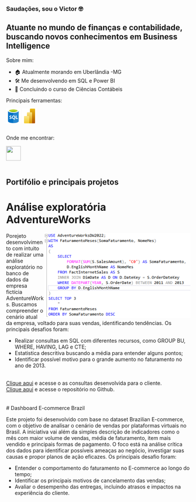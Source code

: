### Saudações, sou o Victor 🤓

## Atuante no mundo de finanças e contabilidade, buscando novos conhecimentos em Business Intelligence

Sobre mim:

- 🏠 Atualmente morando em Uberlândia -MG
- 🛠 Me desenvolvendo em SQL e Power BI
- 📖 Concluindo o curso de Ciências Contábeis

Principais ferramentas:
<div style="display: inline_block">
  <img align="center" alt="SQL" height="40" width="40" src="https://github.com/BruceFonseca/ferramentas/blob/main/logo.png?raw=true">
  <img align="center" alt="Power BI" height="40" width="40" src="https://github.com/BruceFonseca/ferramentas/blob/main/1200px-New_Power_BI_Logo.svg.png?raw=true">
</div>

<br>

Onde me encontrar:
<div style="display: inline_block">
  <a href="https://www.linkedin.com/in/victor-h-moreira-399586188/">
    <img align="center" alt="" height="40" width="40" src="https://github.com/VictorHSMoreira/Portfolio/blob/main/social%20icons/linkedin.png?raw=true">
  </a>
</div>

<br>

## Portifólio e principais projetos

# Análise exploratória AdventureWorks

<img align="right" width="400"  src="https://github.com/VictorHSMoreira/AdventureWorksPortifolio/blob/main/Nova%20pasta/Querie%204.1.png?raw=true">


Porejeto desenvolvimento com intuito de realizar uma análise exploratório no banco de dados da empresa fictícia AdventureWorks. 
Buscamos compreender o cenário atual da empresa, voltado para suas vendas, identificando tendências.
Os principais desafios foram:
- Realizar consultas em SQL com diferentes recursos, como GROUP BU, WHERE, HAVING, LAG e CTE;
- Estatistica descritiva buscando a média para entender alguns pontos;
- Identificar possível motivo para o grande aumento no faturamento no ano de 2013.

<br>
<a href="https://github.com/VictorHSMoreira/AdventureWorksPortifolio/blob/main/SQL/Adventure%20Queries.sql" target="_blank">Clique aqui</a> e acesse o as consultas desenvolvida para o cliente.
<br>
<a href="https://github.com/VictorHSMoreira/AdventureWorksPortifolio" target="_blank">Clique aqui</a> e acesse o repositório no Github.
<br>
<br>
<br>
# Dashboard E-commerce Brazil


Este projeto foi desenvolvido com base no dataset Brazilian E-commerce, com o objetivo de analisar o cenário de vendas por plataformas virtuais no Brasil. A iniciativa vai além da simples descrição de indicadores como o mês com maior volume de vendas, média de faturamento, item mais vendido e principais formas de pagamento. O foco está na análise crítica dos dados para identificar possíveis ameaças ao negócio, investigar suas causas e propor planos de ação eficazes.
Os principais desafio foram:
- Entender o comportamento do faturamento no E-commerce ao longo do tempo;
- Identificar os principais motivos de cancelamento das vendas;
- Avaliar o desempenho das entregas, incluindo atrasos e impactos na experiência do cliente.


